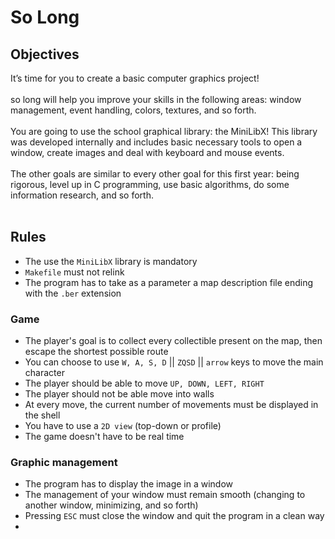 # So Long

## Objectives

It’s time for you to create a basic computer graphics project!<br><br>
so long will help you improve your skills in the following areas: window management, event handling, colors, textures, and so forth.<br><br>
You are going to use the school graphical library: the MiniLibX! This library was developed internally and includes basic necessary tools to open a window, create images and deal with keyboard and mouse events.<br><br>
The other goals are similar to every other goal for this first year: being rigorous, level up in C programming, use basic algorithms, do some information research, and so forth.<br><br>

## Rules

+ The use the `MiniLibX` library is mandatory
+ `Makefile` must not relink
+ The program has to take as a parameter a map description file ending with the `.ber` extension

### Game

+ The player's goal is to collect every collectible present on the map, then escape the shortest possible route
+ You can choose to use `W, A, S, D` || `ZQSD` || `arrow` keys to move the main character
+ The player should be able to move `UP, DOWN, LEFT, RIGHT`
+ The player should not be able move into walls
+ At every move, the current number of movements must be displayed in the shell
+ You have to use a `2D view` (top-down or profile)
+ The game doesn't have to be real time

### Graphic management

+ The program has to display the image in a window
+ The management of your window must remain smooth (changing to another window, minimizing, and so forth)
+ Pressing `ESC` must close the window and quit the program in a clean way
+ 
